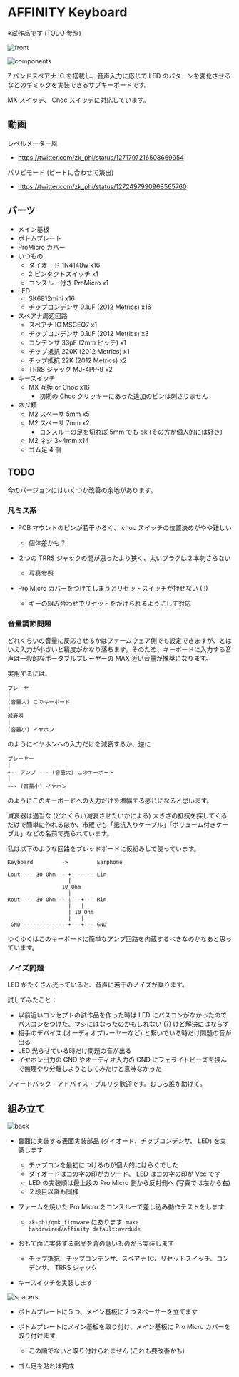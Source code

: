 # AFFINITY Keyboard

※試作品です (TODO 参照)

![front](images/front.jpg)

![components](images/components.jpg)

7 バンドスペアナ IC を搭載し、音声入力に応じて LED のパターンを変化させるなどのギミックを実装できるサブキーボードです。

MX スイッチ、 Choc スイッチに対応しています。

## 動画

レベルメーター風

- https://twitter.com/zk_phi/status/1271797216508669954

パリピモード (ビートに合わせて演出)

- https://twitter.com/zk_phi/status/1272497990968565760

## パーツ

- メイン基板
- ボトムプレート
- ProMicro カバー
- いつもの
  - ダイオード 1N4148w x16
  - 2 ピンタクトスイッチ x1
  - コンスルー付き ProMicro x1
- LED
  - SK6812mini x16
  - チップコンデンサ 0.1uF (2012 Metrics) x16
- スペアナ周辺回路
  - スペアナ IC MSGEQ7 x1
  - チップコンデンサ 0.1uF (2012 Metrics) x3
  - コンデンサ 33pF (2mm ピッチ) x1
  - チップ抵抗 220K (2012 Metrics) x1
  - チップ抵抗 22K (2012 Metrics) x2
  - TRRS ジャック MJ-4PP-9 x2
- キースイッチ
  - MX 互換 or Choc x16
    - 初期の Choc クリッキーにあった追加のピンは刺さりません
- ネジ類
  - M2 スペーサ 5mm x5
  - M2 スペーサ 7mm x2
    - コンスルーの足を切れば 5mm でも ok (その方が個人的には好き)
  - M2 ネジ 3~4mm x14
  - ゴム足 4 個

## TODO

今のバージョンにはいくつか改善の余地があります。

### 凡ミス系

- PCB マウントのピンが若干ゆるく、 choc スイッチの位置決めがやや難しい
  - 個体差かも？

- ２つの TRRS ジャックの間が思ったより狭く、太いプラグは２本刺さらない
  - 写真参照

- Pro Micro カバーをつけてしまうとリセットスイッチが押せない (!!)
  - キーの組み合わせでリセットをかけられるようにして対応

### 音量調節問題

どれくらいの音量に反応させるかはファームウェア側でも設定できますが、とはいえ入力が小さいと精度がかなり落ちます。そのため、キーボードに入力する音声は一般的なポータブルプレーヤーの MAX 近い音量が推奨になります。

実用するには、

```
プレーヤー
|
(音量大) このキーボード
|
減衰器
|
(音量小) イヤホン
```

のようにイヤホンへの入力だけを減衰するか、逆に

```
プレーヤー
|
+-- アンプ --- (音量大) このキーボード
|
+-- (音量小) イヤホン
```

のようにこのキーボードへの入力だけを増幅する感じになると思います。

減衰器は適当な (どれくらい減衰させたいかによる) 大きさの抵抗を探してくるだけで簡単に作れるほか、市販でも「抵抗入りケーブル」「ボリューム付きケーブル」などの名前で売られています。

私は以下のような回路をブレッドボードに仮組みして使っています。

```
Keyboard         ->         Earphone

Lout --- 30 Ohm ---+------- Lin
                   |
                 10 Ohm
                   |
Rout --- 30 Ohm ---|---+--- Rin
                   |   |
                   | 10 Ohm
                   |   |
 GND --------------+---+--- GND
```

ゆくゆくはこのキーボードに簡単なアンプ回路を内蔵するべきなのかなあと思っています。

### ノイズ問題

LED がたくさん光っていると、音声に若干のノイズが乗ります。

試してみたこと：

- 以前近いコンセプトの試作品を作った時は LED にパスコンがなかったのでパスコンをつけた、マシにはなったのかもしれない (?) けど解決にはならず
- 相手のデバイス (オーディオプレーヤーなど) と繋いでいる時だけ問題の音が出る
- LED 光らせている時だけ問題の音が出る
- イヤホン出力の GND やオーディオ入力の GND にフェライトビーズを挟んで無理やり分離しようとしてみたけど意味なかった

フィードバック・アドバイス・プルリク歓迎です。むしろ誰か助けて。

## 組み立て

![back](images/back.jpg)

- 裏面に実装する表面実装部品 (ダイオード、チップコンデンサ、 LED) を実装します
  - チップコンを最初につけるのが個人的にはらくでした
  - ダイオードはコの字の印がカソード、 LED はコの字の印が Vcc です
  - LED の実装順は最上段の Pro Micro 側から反対側へ (写真では左から右)
  - ２段目以降も同様

- ファームを焼いた Pro Micro をコンスルーで差し込み動作テストをします
  - `zk-phi/qmk_firmware` にあります: `make handrwired/affinity:default:avrdude`

- おもて面に実装する部品を背の低いものから実装します
  - チップ抵抗、チップコンデンサ、スペアナ IC、リセットスイッチ、コンデンサ、 TRRS ジャック

- キースイッチを実装します

![spacers](images/spacers.jpg)

- ボトムプレートに５つ、メイン基板に２つスペーサーを立てます

- ボトムプレートにメイン基板を取り付け、メイン基板に Pro Micro カバーを取り付けます
  - この順でないと取り付けられません (これも要改善かも)

- ゴム足を貼れば完成
